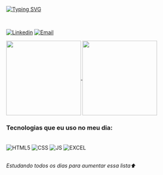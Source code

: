 


[![Typing SVG](https://readme-typing-svg.demolab.com?font=Fira+Code&size=30&pause=1000&random=false&width=435&lines=Ol%C3%A1%2C+seja+bem+vindo!;Meu+nome+%C3%A9+Thiago%2C;Desenvolvedor+Fullstack)](https://git.io/typing-svg)

<br>

[![Linkedin](https://img.shields.io/badge/LinkedIn-0077B5?style=for-the-badge&logo=linkedin&logoColor=white)](https://www.linkedin.com/in/thiagoanacleto/)
[![Email](https://img.shields.io/badge/Gmail-D14836?style=for-the-badge&logo=gmail&logoColor=white)](thiagonegree@icloud.com)


<a href="https://github.com/anuraghazra/github-readme-stats">
  <img height=200 align="center" src="https://github-readme-stats.vercel.app/api?username=thiagonegre&show_icons=true&theme=transparent" />
</a>
<a href="https://github.com/anuraghazra/convoychat">
  <img height=200 align="center" src="https://github-readme-stats.vercel.app/api/top-langs?username=thiagonegre&layout=compact&langs_count=8&card_width=320" />
</a>


### Tecnologias que eu uso no meu dia:

<div style="display: inline_block"><br/>

<img align="center" alt="HTML5" src="https://img.shields.io/badge/HTML5-E34F26?style=for-the-badge&logo=html5&logoColor=white">
<img align="center" alt="CSS" src="https://img.shields.io/badge/CSS-239120?&style=for-the-badge&logo=css3&logoColor=white">
<img align="center" alt="JS" src="https://img.shields.io/badge/JavaScript-F7DF1E?style=for-the-badge&logo=javascript&logoColor=black">
<img align="center" alt="EXCEL" src="https://img.shields.io/badge/Microsoft_Excel-217346?style=for-the-badge&logo=microsoft-excel&logoColor=white">

</div></br>

<i>Estudando todos os dias para aumentar essa lista⬆️ </i>
